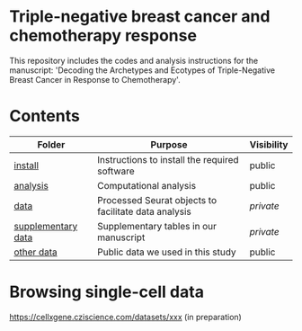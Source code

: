 # Triple-negative breast cancer and chemotherapy response

This repository includes the codes and analysis instructions for the manuscript: 'Decoding the Archetypes and Ecotypes of Triple-Negative Breast Cancer in Response to Chemotherapy'.

# Contents

| Folder                                                                          | Purpose                                              | Visibility |
| ------------------------------------------------------------------------------- | ---------------------------------------------------- | ---------- |
| [install](https://github.com/navinlabcode/tnbc-chemo/tree/main/install)         | Instructions to install the required software        | public     |
| [analysis](https://github.com/navinlabcode/tnbc-chemo/tree/main/analysis)       | Computational analysis                               | public     |
| [data](https://github.com/navinlabcode/tnbc-chemo/tree/main/data)               | Processed Seurat objects to facilitate data analysis | *private*    |
| [supplementary data](https://github.com/navinlabcode/tnbc-chemo/tree/main/supp) | Supplementary tables in our manuscript               | *private*    |
| [other data](https://github.com/navinlabcode/tnbc-chemo/tree/main/other)        | Public data we used in this study                    | public     |



# Browsing single-cell data

https://cellxgene.cziscience.com/datasets/xxx (in preparation)
